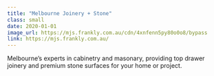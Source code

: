 ```yaml
---
title: "Melbourne Joinery + Stone"
class: small
date: 2020-01-01
image_url: https://mjs.frankly.com.au/cdn/4xnfenn5py80o0o8/bypass
link: https://mjs.frankly.com.au/
---
```

Melbourne’s experts in cabinetry and masonary, providing top drawer joinery and premium stone surfaces for your home or project.